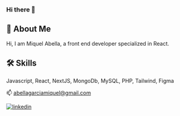 ### Hi there 👋

## 🚀 About Me
Hi, I am Miquel Abella, a front end developer specialized in React.

## 🛠 Skills
Javascript, React, NextJS, MongoDb, MySQL, PHP, Tailwind, Figma

📫 abellagarciamiquel@gmail.com

[![linkedin](https://img.shields.io/badge/linkedin-0A66C2?style=for-the-badge&logo=linkedin&logoColor=white)](https://www.linkedin.com/in/miquel-abella-garcia-b64268217/)


